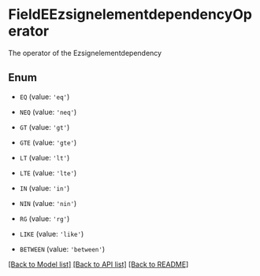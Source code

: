 # FieldEEzsignelementdependencyOperator

The operator of the Ezsignelementdependency

## Enum

* `EQ` (value: `'eq'`)

* `NEQ` (value: `'neq'`)

* `GT` (value: `'gt'`)

* `GTE` (value: `'gte'`)

* `LT` (value: `'lt'`)

* `LTE` (value: `'lte'`)

* `IN` (value: `'in'`)

* `NIN` (value: `'nin'`)

* `RG` (value: `'rg'`)

* `LIKE` (value: `'like'`)

* `BETWEEN` (value: `'between'`)

[[Back to Model list]](../README.md#documentation-for-models) [[Back to API list]](../README.md#documentation-for-api-endpoints) [[Back to README]](../README.md)


